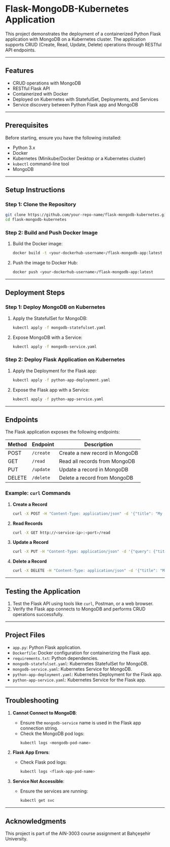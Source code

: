 # Flask-MongoDB-Kubernetes Application

This project demonstrates the deployment of a containerized Python Flask application with MongoDB on a Kubernetes cluster. The application supports CRUD (Create, Read, Update, Delete) operations through RESTful API endpoints.

---

## Features
- CRUD operations with MongoDB
- RESTful Flask API
- Containerized with Docker
- Deployed on Kubernetes with StatefulSet, Deployments, and Services
- Service discovery between Python Flask app and MongoDB

---

## Prerequisites
Before starting, ensure you have the following installed:
- Python 3.x
- Docker
- Kubernetes (Minikube/Docker Desktop or a Kubernetes cluster)
- `kubectl` command-line tool
- MongoDB

---

## Setup Instructions

### Step 1: Clone the Repository
```bash
git clone https://github.com/your-repo-name/flask-mongodb-kubernetes.git
cd flask-mongodb-kubernetes
```

### Step 2: Build and Push Docker Image
1. Build the Docker image:
    ```bash
    docker build -t <your-dockerhub-username>/flask-mongodb-app:latest .
    ```
2. Push the image to Docker Hub:
    ```bash
    docker push <your-dockerhub-username>/flask-mongodb-app:latest
    ```

---

## Deployment Steps

### Step 1: Deploy MongoDB on Kubernetes
1. Apply the StatefulSet for MongoDB:
    ```bash
    kubectl apply -f mongodb-statefulset.yaml
    ```
2. Expose MongoDB with a Service:
    ```bash
    kubectl apply -f mongodb-service.yaml
    ```

### Step 2: Deploy Flask Application on Kubernetes
1. Apply the Deployment for the Flask app:
    ```bash
    kubectl apply -f python-app-deployment.yaml
    ```
2. Expose the Flask app with a Service:
    ```bash
    kubectl apply -f python-app-service.yaml
    ```

---

## Endpoints
The Flask application exposes the following endpoints:

| Method | Endpoint   | Description                         |
|--------|------------|-------------------------------------|
| POST   | `/create`  | Create a new record in MongoDB      |
| GET    | `/read`    | Read all records from MongoDB       |
| PUT    | `/update`  | Update a record in MongoDB          |
| DELETE | `/delete`  | Delete a record from MongoDB        |

### Example: `curl` Commands
1. **Create a Record**
    ```bash
    curl -X POST -H "Content-Type: application/json" -d '{"title": "My Book", "author": "John Doe"}' http://<service-ip>:<port>/create
    ```
2. **Read Records**
    ```bash
    curl -X GET http://<service-ip>:<port>/read
    ```
3. **Update a Record**
    ```bash
    curl -X PUT -H "Content-Type: application/json" -d '{"query": {"title": "My Book"}, "update": {"author": "Jane Doe"}}' http://<service-ip>:<port>/update
    ```
4. **Delete a Record**
    ```bash
    curl -X DELETE -H "Content-Type: application/json" -d '{"title": "My Book"}' http://<service-ip>:<port>/delete
    ```

---

## Testing the Application
1. Test the Flask API using tools like `curl`, Postman, or a web browser.
2. Verify the Flask app connects to MongoDB and performs CRUD operations successfully.

---

## Project Files
- `app.py`: Python Flask application.
- `Dockerfile`: Docker configuration for containerizing the Flask app.
- `requirements.txt`: Python dependencies.
- `mongodb-statefulset.yaml`: Kubernetes StatefulSet for MongoDB.
- `mongodb-service.yaml`: Kubernetes Service for MongoDB.
- `python-app-deployment.yaml`: Kubernetes Deployment for the Flask app.
- `python-app-service.yaml`: Kubernetes Service for the Flask app.

---

## Troubleshooting
1. **Cannot Connect to MongoDB**:
   - Ensure the `mongodb-service` name is used in the Flask app connection string.
   - Check the MongoDB pod logs:
     ```bash
     kubectl logs <mongodb-pod-name>
     ```

2. **Flask App Errors**:
   - Check Flask pod logs:
     ```bash
     kubectl logs <flask-app-pod-name>
     ```

3. **Service Not Accessible**:
   - Ensure the services are running:
     ```bash
     kubectl get svc
     ```

---

## Acknowledgments
This project is part of the AIN-3003 course assignment at Bahçeşehir University.
